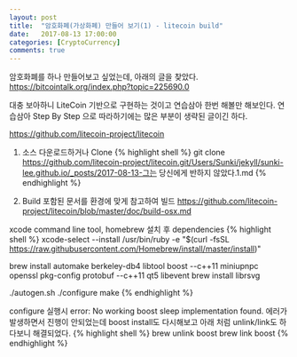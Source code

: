 ```yaml
---
layout: post
title:  "암호화폐(가상화폐) 만들어 보기(1) - litecoin build"
date:   2017-08-13 17:00:00
categories: [CryptoCurrency]
comments: true
---
```


암호화폐를 하나 만들어보고 싶었는데, 아래의 글을 찾았다. 
https://bitcointalk.org/index.php?topic=225690.0

대충 보아하니 LiteCoin 기반으로 구현하는 것이고 연습삼아 한번 해볼만 해보인다.
연습삼아 Step By Step 으로 따라하기에는 많은 부분이 생략된 글이긴 하다.

https://github.com/litecoin-project/litecoin

1. 소스 다운로드하거나 Clone
{% highlight shell %}
git clone https://github.com/litecoin-project/litecoin.git/Users/Sunki/jekyll/sunki-lee.github.io/_posts/2017-08-13-그는 당신에게 반하지 않았다.1.md
{% endhighlight %}


2. Build
포함된 문서를 환경에 맞게 참고하여 빌드
https://github.com/litecoin-project/litecoin/blob/master/doc/build-osx.md

xcode command line tool, homebrew 설치 후 dependencies
{% highlight shell %}
xcode-select --install
/usr/bin/ruby -e "$(curl -fsSL https://raw.githubusercontent.com/Homebrew/install/master/install)"

brew install automake berkeley-db4 libtool boost --c++11 miniupnpc openssl pkg-config protobuf --c++11 qt5 libevent
brew install librsvg

./autogen.sh
./configure
make
{% endhighlight %}

configure 실행시 error: No working boost sleep implementation found. 에러가 발생하면서 진행이 안되었는데
boost install도 다시해보고 아래 처럼 unlink/link도 하다보니 해결되었다.
{% highlight shell %}
brew unlink boost
brew link boost
{% endhighlight %}

